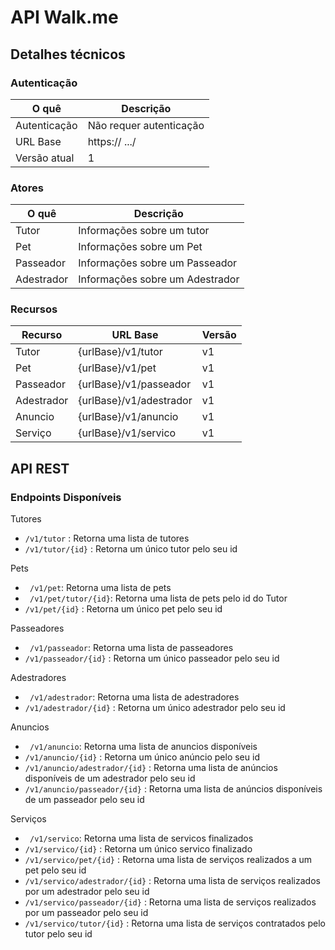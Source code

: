 # API Walk.me

## Detalhes técnicos

### Autenticação

| O quê       | Descrição                       |
| ------------| --------------------------------| 
| Autenticação| Não requer autenticação         |
| URL Base    | https:// .../                   |
| Versão atual| 1                               | 

### Atores
| O quê      | Descrição                       |
| -----------| --------------------------------| 
| Tutor      | Informações sobre um tutor      |
| Pet        | Informações sobre um Pet        |
| Passeador  | Informações sobre um Passeador  | 
| Adestrador | Informações sobre um Adestrador |

### Recursos

| Recurso    | URL Base                        | Versão  |
| -----------| --------------------------------| --------|
| Tutor      | {urlBase}/v1/tutor              | v1      |
| Pet        | {urlBase}/v1/pet                | v1      |
| Passeador  | {urlBase}/v1/passeador          | v1      |
| Adestrador | {urlBase}/v1/adestrador         | v1      |
| Anuncio    | {urlBase}/v1/anuncio            | v1      |
| Serviço    | {urlBase}/v1/servico            | v1      |

## API REST

### Endpoints Disponíveis

Tutores

- ``` /v1/tutor ``` : Retorna uma lista de tutores
- ``` /v1/tutor/{id} ``` : Retorna um único tutor pelo seu id

Pets 

- ``` /v1/pet```: Retorna uma lista de pets
- ``` /v1/pet/tutor/{id}```: Retorna uma lista de pets pelo id do Tutor
- ``` /v1/pet/{id} ``` : Retorna um único pet pelo seu id

Passeadores

- ``` /v1/passeador```: Retorna uma lista de passeadores
- ``` /v1/passeador/{id} ``` : Retorna um único passeador pelo seu id

Adestradores 

- ``` /v1/adestrador```: Retorna uma lista de adestradores
- ``` /v1/adestrador/{id} ``` : Retorna um único adestrador pelo seu id

Anuncios

- ``` /v1/anuncio```: Retorna uma lista de anuncios disponíveis
- ``` /v1/anuncio/{id} ``` : Retorna um único anúncio pelo seu id
- ``` /v1/anuncio/adestrador/{id} ``` : Retorna uma lista de anúncios disponíveis de um adestrador pelo seu id
- ``` /v1/anuncio/passeador/{id} ``` : Retorna uma lista de anúncios disponíveis de um passeador pelo seu id

 Serviços 

- ``` /v1/servico```: Retorna uma lista de servicos finalizados
- ``` /v1/servico/{id} ``` : Retorna um único servico finalizado
- ``` /v1/servico/pet/{id} ``` : Retorna uma lista de serviços realizados a um pet pelo seu id
- ``` /v1/servico/adestrador/{id} ``` : Retorna uma lista de serviços realizados por um adestrador pelo seu id
- ``` /v1/servico/passeador/{id} ``` : Retorna uma lista de serviços realizados por um passeador pelo seu id
- ``` /v1/servico/tutor/{id} ``` : Retorna uma lista de serviços contratados pelo tutor pelo seu id
